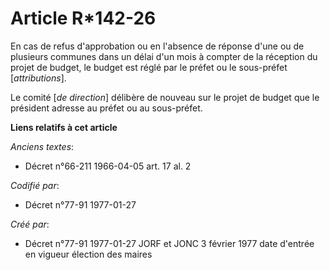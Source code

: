 # Article R*142-26

En cas de refus d'approbation ou en l'absence de réponse d'une ou de plusieurs communes dans un délai d'un mois à compter de
la réception du projet de budget, le budget est réglé par le préfet ou le sous-préfet [*attributions*]. 

Le comité [*de direction*] délibère de nouveau sur le projet de budget que le président adresse au préfet ou au sous-préfet.

**Liens relatifs à cet article**

_Anciens textes_:

  - Décret n°66-211 1966-04-05 art. 17 al. 2

_Codifié par_:

  - Décret n°77-91 1977-01-27

_Créé par_:

  - Décret n°77-91 1977-01-27 JORF et JONC 3 février 1977 date d'entrée en vigueur élection des maires
